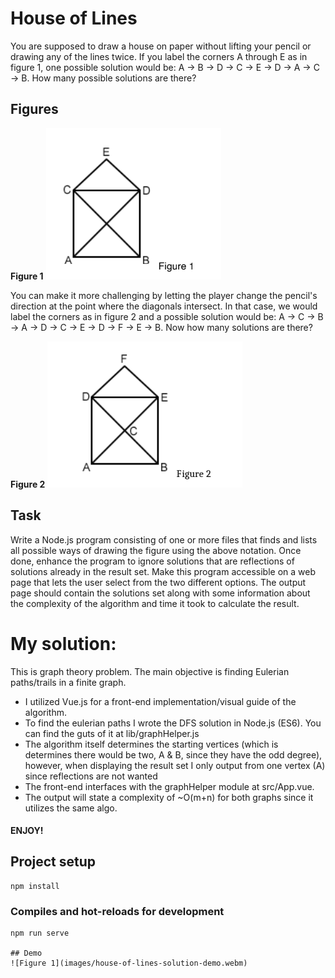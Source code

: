 # House of Lines

You are supposed to draw a house on paper without lifting your pencil or drawing any of the lines twice. If you label the corners A through E as in figure 1, one possible solution would be: A -> B -> D -> C -> E -> D -> A -> C -> B. How many possible solutions are there?

## Figures

**Figure 1**
![Figure 1](images/figure-1.png)

You can make it more challenging by letting the player change the pencil's direction at the point where the diagonals intersect. In that case, we would label the corners as in figure 2 and a possible solution would be: A -> C -> B -> A -> D -> C -> E -> D -> F -> E -> B. Now how many solutions are there?

**Figure 2**
![Figure 2](images/figure-2.png)

## Task
Write a Node.js program consisting of one or more files that finds and lists all possible ways of drawing the figure using the above notation. Once done, enhance the program to ignore solutions that are reflections of solutions already in the result set.
Make this program accessible on a web page that lets the user select from the two different options. The output page should contain the solutions set along with some information about the complexity of the algorithm and time it took to calculate the result.



# My solution:
This is graph theory problem. The main objective is finding Eulerian paths/trails in a finite graph.

- I utilized Vue.js for a front-end implementation/visual guide of the algorithm.
- To find the eulerian paths I wrote the DFS solution in Node.js (ES6). You can find the guts of it at lib/graphHelper.js
- The algorithm itself determines the starting vertices (which is determines there would be two, A & B, since they have the odd degree), however, when displaying the result set I only output from one vertex (A) since reflections are not wanted
- The front-end interfaces with the graphHelper module at src/App.vue.
- The output will state a complexity of ~O(m+n) for both graphs since it utilizes the same algo. 

#### ENJOY!

## Project setup
```
npm install
```

### Compiles and hot-reloads for development
```
npm run serve

## Demo
![Figure 1](images/house-of-lines-solution-demo.webm)

```
